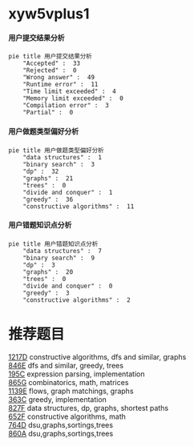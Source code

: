 # xyw5vplus1

<!-- tabs:start -->



#### **用户提交结果分析**

```mermaid
pie title 用户提交结果分析
    "Accepted" :  33
    "Rejected" :  0
    "Wrong answer" :  49
    "Runtime error" :  11
    "Time limit exceeded" :  4
    "Memory limit exceeded" :  0
    "Compilation error" :  3
    "Partial" :  0
```

#### **用户做题类型偏好分析**

```mermaid
pie title 用户做题类型偏好分析
    "data structures" :  1
    "binary search" :  3
    "dp" :  32
    "graphs" :  21
    "trees" :  0
    "divide and conquer" :  1
    "greedy" :  36
    "constructive algorithms" :  11
```
#### **用户错题知识点分析**

```mermaid
pie title 用户错题知识点分析
    "data structures" :  7
    "binary search" :  9
    "dp" :  3
    "graphs" :  20
    "trees" :  0
    "divide and conquer" :  0
    "greedy" :  3
    "constructive algorithms" :  2
```



<!-- tabs:end -->
# 推荐题目
[1217D](https://codeforces.com/contest/1217/problem/D)		constructive algorithms,
                        dfs and similar,
                        graphs		  
[846E](https://codeforces.com/contest/846/problem/E)		dfs and similar,
                        greedy,
                        trees		  
[195C](https://codeforces.com/contest/195/problem/C)		expression parsing,
                        implementation		  
[865G](https://codeforces.com/contest/865/problem/G)		combinatorics,
                        math,
                        matrices		  
[1139E](https://codeforces.com/contest/1139/problem/E)		flows,
                        graph matchings,
                        graphs		  
[363C](https://codeforces.com/contest/363/problem/C)		greedy,
                        implementation		  
[827F](https://codeforces.com/contest/827/problem/F)		data structures,
                        dp,
                        graphs,
                        shortest paths		  
[652F](https://codeforces.com/contest/652/problem/F)		constructive algorithms,
                        math		  
[764D](https://codeforces.com/contest/764/problem/D)		dsu,graphs,sortings,trees		  
[860A](https://codeforces.com/contest/860/problem/A)		dsu,graphs,sortings,trees		  
